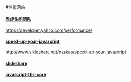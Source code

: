 #性能网站

#### [雅虎性能团队](https://developer.yahoo.com/performance/)
https://developer.yahoo.com/performance/

#### [speed-up-your-javascript](speed-up-your-javascript)
http://www.slideshare.net/nzakas/speed-up-your-javascript

#### [slideshare](http://www.slideshare.net/)

#### [javascript-the-core](http://dmitrysoshnikov.com/ecmascript/javascript-the-core/)